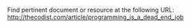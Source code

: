 Find pertinent document or resource at the following URL:
http://thecodist.com/article/programming_is_a_dead_end_job
